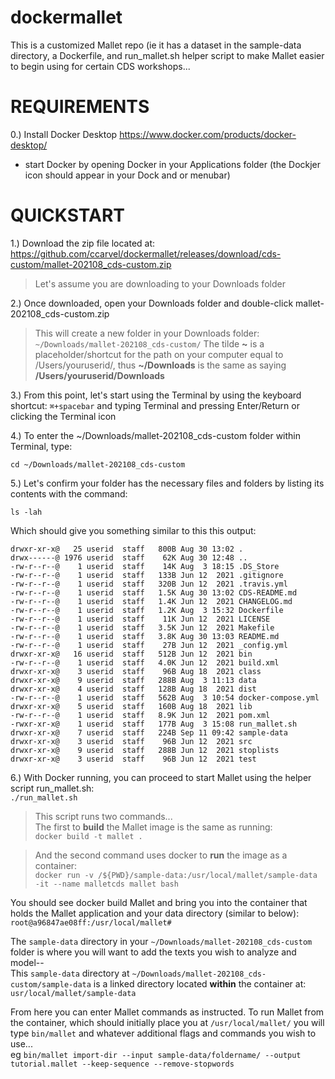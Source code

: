 # dockermallet
This is a customized Mallet repo (ie it has a dataset in the sample-data directory, a Dockerfile, and run_mallet.sh helper script to make Mallet easier to begin using for certain CDS workshops... <br>
# REQUIREMENTS<BR>
0.) Install Docker Desktop https://www.docker.com/products/docker-desktop/
- start Docker by opening Docker in your Applications folder (the Dockjer icon should appear in your Dock and or menubar)
   
# QUICKSTART   
1.) Download the zip file located at: https://github.com/ccarvel/dockermallet/releases/download/cds-custom/mallet-202108_cds-custom.zip  
> Let's assume you are downloading to your Downloads folder
   
2.) Once downloaded, open your Downloads folder and double-click mallet-202108_cds-custom.zip   
> This will create a new folder in your Downloads folder: ```~/Downloads/mallet-202108_cds-custom/```
> The tilde **~** is a placeholder/shortcut for the path on your computer equal to /Users/youruserid/, thus **~/Downloads** is the same as saying **/Users/youruserid/Downloads**      
   
3.) From this point, let's start using the Terminal by using the keyboard shortcut: ```⌘+spacebar``` and typing Terminal and pressing Enter/Return or clicking the Terminal icon      
    
4.) To enter the ~/Downloads/mallet-202108_cds-custom folder within Terminal, type:  
   
```cd ~/Downloads/mallet-202108_cds-custom```  
   
5.) Let's confirm your folder has the necessary files and folders by listing its contents with the command:   
     
```ls -lah```   

   
Which should give you something similar to this this output:  
```total 176
drwxr-xr-x@   25 userid  staff   800B Aug 30 13:02 .
drwx------@ 1976 userid  staff    62K Aug 30 12:48 ..
-rw-r--r--@    1 userid  staff    14K Aug  3 18:15 .DS_Store
-rw-r--r--@    1 userid  staff   133B Jun 12  2021 .gitignore
-rw-r--r--@    1 userid  staff   320B Jun 12  2021 .travis.yml
-rw-r--r--@    1 userid  staff   1.5K Aug 30 13:02 CDS-README.md
-rw-r--r--@    1 userid  staff   1.4K Jun 12  2021 CHANGELOG.md
-rw-r--r--@    1 userid  staff   1.2K Aug  3 15:32 Dockerfile
-rw-r--r--@    1 userid  staff    11K Jun 12  2021 LICENSE
-rw-r--r--@    1 userid  staff   3.5K Jun 12  2021 Makefile
-rw-r--r--@    1 userid  staff   3.8K Aug 30 13:03 README.md
-rw-r--r--@    1 userid  staff    27B Jun 12  2021 _config.yml
drwxr-xr-x@   16 userid  staff   512B Jun 12  2021 bin
-rw-r--r--@    1 userid  staff   4.0K Jun 12  2021 build.xml
drwxr-xr-x@    3 userid  staff    96B Aug 18  2021 class
drwxr-xr-x@    9 userid  staff   288B Aug  3 11:13 data
drwxr-xr-x@    4 userid  staff   128B Aug 18  2021 dist
-rw-r--r--@    1 userid  staff   562B Aug  3 10:54 docker-compose.yml
drwxr-xr-x@    5 userid  staff   160B Aug 18  2021 lib
-rw-r--r--@    1 userid  staff   8.9K Jun 12  2021 pom.xml
-rwxr-xr-x@    1 userid  staff   177B Aug  3 15:08 run_mallet.sh
drwxr-xr-x@    7 userid  staff   224B Sep 11 09:42 sample-data
drwxr-xr-x@    3 userid  staff    96B Jun 12  2021 src
drwxr-xr-x@    9 userid  staff   288B Jun 12  2021 stoplists
drwxr-xr-x@    3 userid  staff    96B Jun 12  2021 test
```   
   
6.) With Docker running, you can proceed to start Mallet using the helper script run_mallet.sh:        
```./run_mallet.sh```   

> This script runs two commands...   
> The first to **build** the Mallet image is the same as running:   
> ```docker build -t mallet .```

> And the second command uses docker to **run** the image as a container:   
> ```docker run -v /${PWD}/sample-data:/usr/local/mallet/sample-data -it --name malletcds mallet bash```
  
You should see docker build Mallet and bring you into the container that holds the Mallet application and your data directory (similar to below):  
```root@a96847ae08ff:/usr/local/mallet#```   

   
The ```sample-data``` directory in your ```~/Downloads/mallet-202108_cds-custom``` folder is where you will want to add the texts you wish to analyze and model--   
This ```sample-data``` directory at ```~/Downloads/mallet-202108_cds-custom/sample-data``` is a linked directory located **within** the container at: ```usr/local/mallet/sample-data```   

   
From here you can enter Mallet commands as instructed. To run Mallet from the container, which should initially place you at ```/usr/local/mallet/``` you will type ```bin/mallet``` and whatever additional flags and commands you wish to use...    
eg ```bin/mallet import-dir --input sample-data/foldername/ --output tutorial.mallet --keep-sequence --remove-stopwords```   


